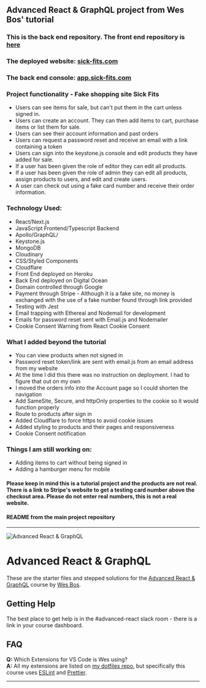 ## Advanced React & GraphQL project from Wes Bos' tutorial

### This is the back end repository. The front end repository is [here](https://github.com/Missarachnid/sick-fits-frontend)

### The deployed website: [sick-fits.com](https://www.sick-fits.com)

### The back end console: [app.sick-fits.com](https://www.app.sick-fits.com)

### Project functionality - Fake shopping site Sick Fits

- Users can see items for sale, but can't put them in the cart unless signed in.
- Users can create an account. They can then add items to cart, purchase items or list them for sale.
- Users can see their account information and past orders
- Users can request a password reset and receive an email with a link containing a token
- Users can sign into the keystone.js console and edit products they have added for sale.
- If a user has been given the role of editor they can edit all products.
- If a user has been given the role of admin they can edit all products, assign products to users, and edit and create users.
- A user can check out using a fake card number and receive their order information.

### Technology Used:

- React/Next.js
- JavaScript Frontend/Typescript Backend
- Apollo/GraphQL/
- Keystone.js
- MongoDB
- Cloudinary
- CSS/Styled Components
- Cloudflare
- Front End deployed on Heroku
- Back End deployed on Digital Ocean
- Domain controlled through Google
- Payment through Stripe - Although it is a fake site, no money is exchanged with the use of a fake number found through link provided
- Testing with Jest
- Email trapping with Ethereal and Nodemail for development
- Emails for password reset sent with Email.js and Nodemailer
- Cookie Consent Warning from React Cookie Consent

### What I added beyond the tutorial

- You can view products when not signed in
- Password reset token/link are sent with email.js from an email address from my website
- At the time I did this there was no instruction on deployment. I had to figure that out on my own
- I moved the orders info into the Account page so I could shorten the navigation
- Add SameSite, Secure, and httpOnly properties to the cookie so it would function properly
- Route to products after sign in
- Added Cloudflare to force https to avoid cookie issues
- Added styling to products and their pages and responsiveness
- Cookie Consent notification

### Things I am still working on:

- Adding items to cart without being signed in
- Adding a hamburger menu for mobile

#### Please keep in mind this is a tutorial project and the products are not real. There is a link to Stripe's website to get a testing card number above the checkout area. Please do not enter real numbers, this is not a real website.

#### README from the main project repository

---

![Advanced React & GraphQL](https://advancedreact.com/images/ARG/arg-facebook-share.png)

# Advanced React & GraphQL

These are the starter files and stepped solutions for the [Advanced React & GraphQL](https://AdvancedReact.com) course by [Wes Bos](https://WesBos.com/).

## Getting Help

The best place to get help is in the #advanced-react slack room - there is a link in your course dashboard.

## FAQ

**Q:** Which Extensions for VS Code is Wes using?  
**A:** All my extensions are listed on [my dotfiles repo](https://github.com/wesbos/dotfiles), but specifically this course uses [ESLint](https://github.com/Microsoft/vscode-eslint) and [Prettier](https://github.com/prettier/prettier-vscode).

---

